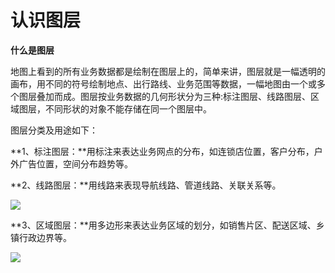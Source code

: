# 认识图层
**什么是图层**

地图上看到的所有业务数据都是绘制在图层上的，简单来讲，图层就是一幅透明的画布，用不同的符号绘制地点、出行路线、业务范围等数据，一幅地图由一个或多个图层叠加而成。图层按业务数据的几何形状分为三种:标注图层、线路图层、区域图层，不同形状的对象不能存储在同一个图层中。

图层分类及用途如下：

**1、标注图层：**用标注来表达业务网点的分布，如连锁店位置，客户分布，户外广告位置，空间分布趋势等。

**2、线路图层：**用线路来表现导航线路、管道线路、关联关系等。

![](https://pic.dituwuyou.com/map%2Fpicture%2Fline-layer.png)

**3、区域图层：**用多边形来表达业务区域的划分，如销售片区、配送区域、乡镇行政边界等。

![](https://pic.dituwuyou.com/map%2Fpicture%2Fregion-layer.png)
